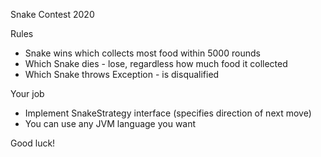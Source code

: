 Snake Contest 2020

Rules
- Snake wins which collects most food within 5000 rounds
- Which Snake dies - lose, regardless how much food it collected
- Which Snake throws Exception - is disqualified

Your job
- Implement SnakeStrategy interface (specifies direction of next move)
- You can use any JVM language you want

Good luck!
